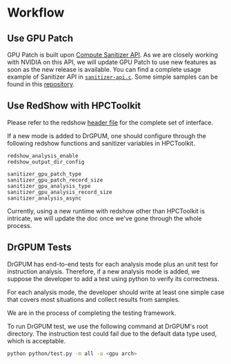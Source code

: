 # Workflow

## Use GPU Patch

GPU Patch is built upon [Compute Sanitizer API](https://docs.nvidia.com/cuda/sanitizer-docs/index.html). 
As we are closely working with NVIDIA on this API, we will update GPU Patch to use new features as soon as the new release is available.
You can find a complete usage example of Sanitizer API in [`sanitizer-api.c`](https://github.com/HPCToolkit/hpctoolkit/blob/sanitizer/src/tool/hpcrun/gpu/nvidia/sanitizer-api.c).
Some simple samples can be found in this [repository](https://github.com/NVIDIA/compute-sanitizer-samples).

## Use RedShow with HPCToolkit

Please refer to the redshow [header file](https://github.com/Lin-Mao/redshow/blob/main/include/redshow.h) for the complete set of interface.

If a new mode is added to DrGPUM, one should configure through the following redshow functions and sanitizer variables in HPCToolkit.

```
redshow_analysis_enable
redshow_output_dir_config

sanitizer_gpu_patch_type
sanitizer_gpu_patch_record_size
sanitizer_gpu_analysis_type
sanitizer_gpu_analysis_record_size
sanitizer_analysis_async
```

Currently, using a new runtime with redshow other than HPCToolkit is intricate, we will update the doc once we've gone through the whole process.

## DrGPUM Tests

DrGPUM has end-to-end tests for each analysis mode plus an unit test for instruction analysis. Therefore, if a new analysis mode is added, we suppose the developer to add a test using python to verify its correctness. 

For each analysis mode, the developer should write at least one simple case that covers most situations and collect results from samples.

We are in the process of completing the testing framework.

To run DrGPUM test, we use the following command at DrGPUM's root directory. The instruction test could fail due to the default data type used, which is acceptable.

```bash
python python/test.py -m all -a <gpu arch>
```
